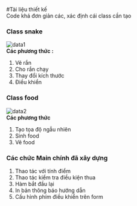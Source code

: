 #Tài liệu thiết kế  
Code khá đơn giản các, xác định cái class cần tạo  
### **Class snake**  
![data1](https://user-images.githubusercontent.com/23743336/28246925-4f68cc8c-6a50-11e7-99bb-5e941f3ca3c9.png)  
**Các phương thức :**  
1.	Vẽ rắn   
2.	Cho rắn chạy 
3.	Thay đổi kích thước  
4.	Điều khiển  
### **Class food**  
![data2](https://user-images.githubusercontent.com/23743336/28246925-4f68cc8c-6a50-11e7-99bb-5e941f3ca3c9.png)  
**Các phương thức**  
1.	Tạo tọa độ ngẫu nhiên   
2.	Sinh food 
3.	Vẽ food  
### **Các chức Main chính đã xây dựng** 
1.	Thao tác với tính điểm
2.	Thao tác kiểm tra điều kiện thua 
3.	Hàm bắt đầu lại 
4.	In bản thông báo hướng dẫn 
5.	Cấu hình phím điều khiển trên form
